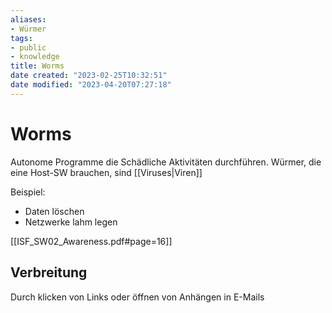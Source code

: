 ```yaml
---
aliases: 
- Würmer
tags:  
- public
- knowledge
title: Worms
date created: "2023-02-25T10:32:51"
date modified: "2023-04-20T07:27:18"
---
```


# Worms
Autonome Programme die Schädliche Aktivitäten durchführen. Würmer, die eine Host-SW brauchen, sind [[Viruses|Viren]]

Beispiel:
- Daten löschen
- Netzwerke lahm legen

[[ISF_SW02_Awareness.pdf#page=16]]

## Verbreitung
Durch klicken von Links oder öffnen von Anhängen in E-Mails
